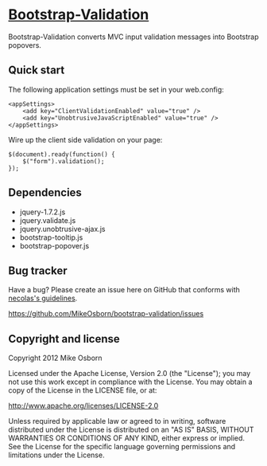 [Bootstrap-Validation](http://github.com/MikeOsborn/bootstrap-validation)
=================

Bootstrap-Validation converts MVC input validation messages into Bootstrap popovers.



Quick start
-----------

The following application settings must be set in your web.config:

	<appSettings>
		<add key="ClientValidationEnabled" value="true" />
		<add key="UnobtrusiveJavaScriptEnabled" value="true" />
	</appSettings>

Wire up the client side validation on your page: 

	$(document).ready(function() {
		$("form").validation();
	});



Dependencies
------------

* jquery-1.7.2.js
* jquery.validate.js
* jquery.unobtrusive-ajax.js
* bootstrap-tooltip.js
* bootstrap-popover.js



Bug tracker
-----------

Have a bug? Please create an issue here on GitHub that conforms with [necolas's guidelines](https://github.com/necolas/issue-guidelines).

https://github.com/MikeOsborn/bootstrap-validation/issues



Copyright and license
---------------------

Copyright 2012 Mike Osborn

Licensed under the Apache License, Version 2.0 (the "License");
you may not use this work except in compliance with the License.
You may obtain a copy of the License in the LICENSE file, or at:

   http://www.apache.org/licenses/LICENSE-2.0

Unless required by applicable law or agreed to in writing, software
distributed under the License is distributed on an "AS IS" BASIS,
WITHOUT WARRANTIES OR CONDITIONS OF ANY KIND, either express or implied.
See the License for the specific language governing permissions and
limitations under the License.